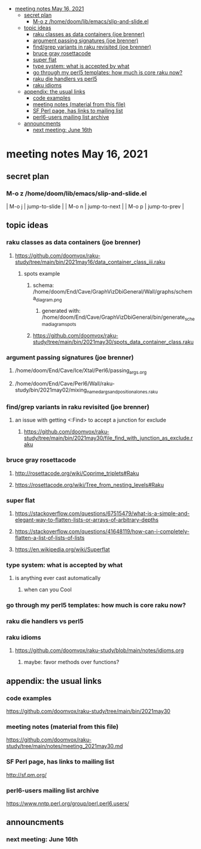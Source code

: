 - [meeting notes May 16, 2021](#orgc31ef97)
  - [secret plan](#orge12c1eb)
    - [M-o z  /home/doom/lib/emacs/slip-and-slide.el](#orgc481f3f)
  - [topic ideas](#orga377e06)
    - [raku classes as data containers (joe brenner)](#org0da88f6)
    - [argument passing signatures (joe brenner)](#org42be0a0)
    - [find/grep variants in raku revisited (joe brenner)](#org03f3ac5)
    - [bruce gray rosettacode](#org9443be3)
    - [super flat](#org61807d1)
    - [type system: what is accepted by what](#org1da349d)
    - [go through my perl5 templates: how much is core raku now?](#org668f8b4)
    - [raku die handlers vs perl5](#org74bbc26)
    - [raku idioms](#org6f94fe7)
  - [appendix: the usual links](#org8f9b250)
    - [code examples](#orge1e9dba)
    - [meeting notes (material from this file)](#org730ce06)
    - [SF Perl page, has links to mailing list](#org42097db)
    - [perl6-users mailing list archive](#orgfd60cb9)
  - [announcments](#org29a2ed8)
    - [next meeting: June 16th](#org53b3c0e)


<a id="orgc31ef97"></a>

# meeting notes May 16, 2021


<a id="orge12c1eb"></a>

## secret plan


<a id="orgc481f3f"></a>

### M-o z  /home/doom/lib/emacs/slip-and-slide.el

| M-o j | jump-to-slide |
| M-o n | jump-to-next  |
| M-o p | jump-to-prev  |


<a id="orga377e06"></a>

## topic ideas


<a id="org0da88f6"></a>

### raku classes as data containers (joe brenner)

1.  <https://github.com/doomvox/raku-study/tree/main/bin/2021may16/data_container_class_iii.raku>

    1.  spots example
    
        1.  schema: /home/doom/End/Cave/GraphVizDbiGeneral/Wall/graphs/schema<sub>diagram.png</sub>
        
            1.  generated with: /home/doom/End/Cave/GraphVizDbiGeneral/bin/generate<sub>schema</sub><sub>diagram</sub><sub>spots</sub>
        
        2.  <https://github.com/doomvox/raku-study/tree/main/bin/2021may30/spots_data_container_class.raku>


<a id="org42be0a0"></a>

### argument passing signatures (joe brenner)

1.  /home/doom/End/Cave/Ice/Xtal/Perl6/passing<sub>args.org</sub>

2.  /home/doom/End/Cave/Perl6/Wall/raku-study/bin/2021may02/mixing<sub>named</sub><sub>args</sub><sub>and</sub><sub>positional</sub><sub>ones.raku</sub>


<a id="org03f3ac5"></a>

### find/grep variants in raku revisited (joe brenner)

1.  an issue with getting <:Find> to accept a junction for exclude

    1.  <https://github.com/doomvox/raku-study/tree/main/bin/2021may30/file_find_with_junction_as_exclude.raku>


<a id="org9443be3"></a>

### bruce gray rosettacode

1.  <http://rosettacode.org/wiki/Coprime_triplets#Raku>

2.  <https://rosettacode.org/wiki/Tree_from_nesting_levels#Raku>


<a id="org61807d1"></a>

### super flat

1.  <https://stackoverflow.com/questions/67515479/what-is-a-simple-and-elegant-way-to-flatten-lists-or-arrays-of-arbitrary-depths>

2.  <https://stackoverflow.com/questions/41648119/how-can-i-completely-flatten-a-list-of-lists-of-lists>

3.  <https://en.wikipedia.org/wiki/Superflat>


<a id="org1da349d"></a>

### type system: what is accepted by what

1.  is anything ever cast automatically

    1.  when can you Cool


<a id="org668f8b4"></a>

### go through my perl5 templates: how much is core raku now?


<a id="org74bbc26"></a>

### raku die handlers vs perl5


<a id="org6f94fe7"></a>

### raku idioms

1.  <https://github.com/doomvox/raku-study/blob/main/notes/idioms.org>

    1.  maybe: favor methods over functions?


<a id="org8f9b250"></a>

## appendix: the usual links


<a id="orge1e9dba"></a>

### code examples

<https://github.com/doomvox/raku-study/tree/main/bin/2021may30>


<a id="org730ce06"></a>

### meeting notes (material from this file)

<https://github.com/doomvox/raku-study/tree/main/notes/meeting_2021may30.md>


<a id="org42097db"></a>

### SF Perl page, has links to mailing list

<http://sf.pm.org/>


<a id="orgfd60cb9"></a>

### perl6-users mailing list archive

<https://www.nntp.perl.org/group/perl.perl6.users/>


<a id="org29a2ed8"></a>

## announcments


<a id="org53b3c0e"></a>

### next meeting: June 16th

